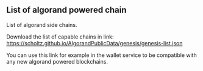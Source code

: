 ## List of algorand powered chain

List of algorand side chains.

Download the list of capable chains in link: https://scholtz.github.io/AlgorandPublicData/genesis/genesis-list.json

You can use this link for example in the wallet service to be compatible with any new algorand powered blockchains.